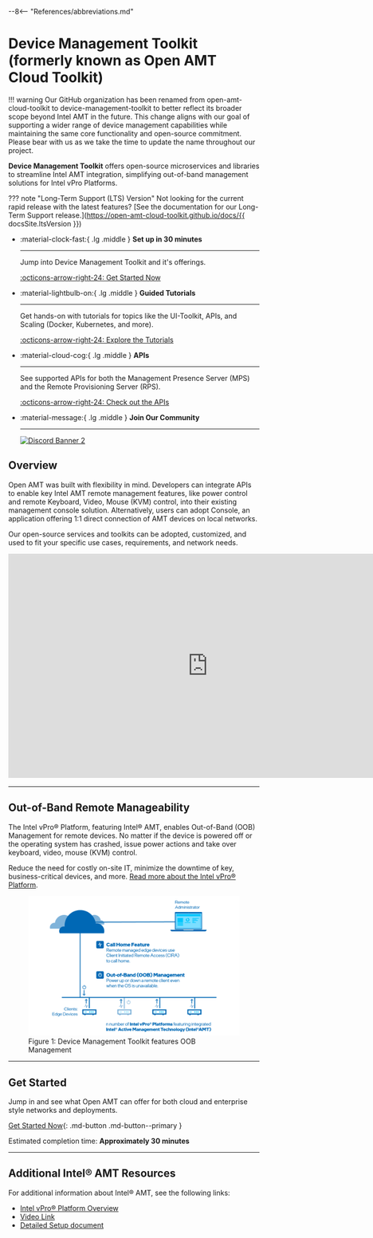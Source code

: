 --8<-- "References/abbreviations.md"

# Device Management Toolkit (formerly known as Open AMT Cloud Toolkit)

!!! warning
    Our GitHub organization has been renamed from open-amt-cloud-toolkit to device-management-toolkit to better reflect its broader scope beyond Intel AMT in the future. This change aligns with our goal of supporting a wider range of device management capabilities while maintaining the same core functionality and open-source commitment. Please bear with us as we take the time to update the name throughout our project. 


**Device Management Toolkit** offers open-source microservices and libraries to streamline Intel AMT integration, simplifying out-of-band management solutions for Intel vPro Platforms.

??? note "Long-Term Support (LTS) Version"
    Not looking for the current rapid release with the latest features? [See the documentation for our Long-Term Support release.](https://open-amt-cloud-toolkit.github.io/docs/{{ docsSite.ltsVersion }})

<div class="grid cards" markdown>

-   :material-clock-fast:{ .lg .middle } __Set up in 30 minutes__

    ---

    Jump into Device Management Toolkit and it's offerings.

    [:octicons-arrow-right-24: Get Started Now](./GetStarted/overview.md)

-   :material-lightbulb-on:{ .lg .middle } __Guided Tutorials__

    ---

    Get hands-on with tutorials for topics like the UI-Toolkit, APIs, and Scaling (Docker, Kubernetes, and more).

    [:octicons-arrow-right-24: Explore the Tutorials](./Tutorials/uitoolkitReact.md)

-   :material-cloud-cog:{ .lg .middle } __APIs__

    ---

    See supported APIs for both the Management Presence Server (MPS) and the Remote Provisioning Server (RPS).

    [:octicons-arrow-right-24: Check out the APIs](./APIs/indexMPS.md)

-   :material-message:{ .lg .middle } __Join Our Community__

    ---

    <a target="_blank" href="https://discord.gg/yrcMp2kDWh"><img src="https://discordapp.com/api/guilds/1063200098680582154/widget.png?style=banner2" alt="Discord Banner 2"/></a>

</div>

<p class="divider"></p>

## Overview

Open AMT was built with flexibility in mind. Developers can integrate APIs to enable key Intel AMT remote management features, like power control and remote Keyboard, Video, Mouse (KVM) control, into their existing management console solution. Alternatively, users can adopt Console, an application offering 1:1 direct connection of AMT devices on local networks.

Our open-source services and toolkits can be adopted, customized, and used to fit your specific use cases, requirements, and network needs.

<div style="text-align:center;">
  <iframe width="800" height="450" src="https://www.youtube.com/embed/ovpvPQi7UGo" title="YouTube video player" frameborder="0" allow="accelerometer; autoplay; clipboard-write; encrypted-media; gyroscope; picture-in-picture" allowfullscreen></iframe>
</div>

-------

## Out-of-Band Remote Manageability

The Intel vPro® Platform, featuring Intel® AMT, enables Out-of-Band (OOB) Management for remote devices. No matter if the device is powered off or the operating system has crashed, issue power actions and take over keyboard, video, mouse (KVM) control.

Reduce the need for costly on-site IT, minimize the downtime of key, business-critical devices, and more. [Read more about the Intel vPro® Platform](https://www.intel.com/content/www/us/en/developer/topic-technology/edge-5g/hardware/vpro-platform-retail.html).

<figure class="figure-image">
  <img src="assets\images\OOBManagement.png" alt="Figure 1: Device Management Toolkit features OOB Management">
  <figcaption>Figure 1: Device Management Toolkit features OOB Management</figcaption>
</figure>
 
-------

## Get Started

Jump in and see what Open AMT can offer for both cloud and enterprise style networks and deployments.

[Get Started Now](GetStarted/overview.md){: .md-button .md-button--primary }

Estimated completion time: **Approximately 30 minutes**

 
-------
## Additional Intel® AMT Resources

For additional information about Intel® AMT, see the following links:

- [Intel vPro® Platform Overview](https://www.intel.com/content/www/us/en/developer/topic-technology/edge-5g/hardware/vpro-platform-retail.html)
- [Video Link](https://www.intel.com/content/www/us/en/support/articles/000026592/technologies.html)
- [Detailed Setup document](https://software.intel.com/en-us/articles/getting-started-with-intel-active-management-technology-amt)
